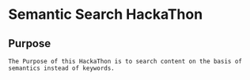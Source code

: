 # Semantic Search HackaThon

## Purpose

	The Purpose of this HackaThon is to search content on the basis of
	semantics instead of keywords.


